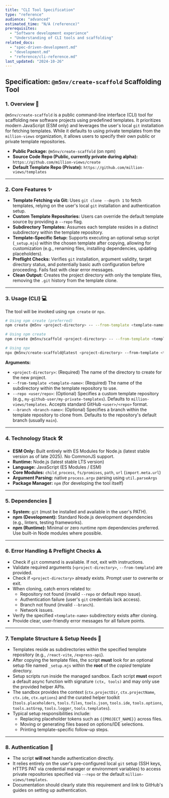 ```yaml
---
title: "CLI Tool Specification"
type: "reference"
audience: "advanced"
estimated_time: "N/A (reference)"
prerequisites: 
  - "Software development experience"
  - "Understanding of CLI tools and scaffolding"
related_docs: 
  - "spec-driven-development.md"
  - "development.md"
  - "reference/cli-reference.md"
last_updated: "2024-10-26"
---
```


## Specification: `@m5nv/create-scaffold` Scaffolding Tool

### 1. Overview 📜

`@m5nv/create-scaffold` is a public command-line interface (CLI) tool for scaffolding new software projects using predefined templates. It prioritizes modern JavaScript (ESM only) and leverages the user's local `git` installation for fetching templates. While it defaults to using private templates from the `million-views` organization, it allows users to specify their own public or private template repositories.

  * **Public Package:** `@m5nv/create-scaffold` (on npm)
  * **Source Code Repo (Public, currently private during alpha):** `https://github.com/million-views/create`
  * **Default Template Repo (Private):** `https://github.com/million-views/templates`

-----

### 2. Core Features ✨

  * **Template Fetching via Git:** Uses `git clone --depth 1` to fetch templates, relying on the user's local `git` installation and authentication setup.
  * **Custom Template Repositories:** Users can override the default template source by providing a `--repo` flag.
  * **Subdirectory Templates:** Assumes each template resides in a distinct subdirectory within the template repository.
  * **Template-Specific Setup:** Supports executing an optional setup script (`_setup.mjs`) within the chosen template after copying, allowing for customization (e.g., renaming files, installing dependencies, updating placeholders).
  * **Preflight Checks:** Verifies `git` installation, argument validity, target directory status, and potentially basic auth configuration before proceeding. Fails fast with clear error messages.
  * **Clean Output:** Creates the project directory with only the template files, removing the `.git` history from the template clone.

-----

### 3. Usage (CLI) 💻

The tool will be invoked using `npm create` or `npx`.

```bash
# Using npm create (preferred)
npm create @m5nv <project-directory> -- --from-template <template-name> [--repo <user/repo>] [--branch <branch-name>]

# Using npm create
npm create @m5nv/scaffold <project-directory> -- --from-template <template-name> [--repo <user/repo>] [--branch <branch-name>]

# Using npx
npx @m5nv/create-scaffold@latest <project-directory> --from-template <template-name> [--repo <user/repo>] [--branch <branch-name>]
```

**Arguments:**

  * `<project-directory>`: (Required) The name of the directory to create for the new project.
  * `--from-template <template-name>`: (Required) The name of the subdirectory within the template repository to use.
  * `--repo <user/repo>`: (Optional) Specifies a custom template repository (e.g., `my-github-user/my-private-templates`). Defaults to `million-views/templates`. Accepts standard GitHub `<user>/<repo>` format.
  * `--branch <branch-name>`: (Optional) Specifies a branch within the template repository to clone from. Defaults to the repository's default branch (usually `main`).

-----

### 4. Technology Stack 🛠️
  * **ESM Only:** Built entirely with ES Modules for Node.js (latest stable version as of late 2025). No CommonJS support.
  * **Runtime:** Node.js (latest stable LTS version)
  * **Language:** JavaScript (ES Modules / ESM)
  * **Core Modules:** `child_process`, `fs/promises`, `path`, `url` (`import.meta.url`)
  * **Argument Parsing:** native `process.argv` parsing using `util.parseArgs`
  * **Package Manager:** `npm` (for developing the tool itself)

-----

### 5. Dependencies 🔗

  * **System:** `git` (must be installed and available in the user's PATH).
  * **npm (Development):** Standard Node.js development dependencies (e.g., linters, testing frameworks).
  * **npm (Runtime):** Minimal or zero runtime npm dependencies preferred. Use built-in Node modules where possible.

-----

### 6. Error Handling & Preflight Checks ⚠️

  * Check if `git` command is available. If not, exit with instructions.
  * Validate required arguments (`<project-directory>`, `--from-template`) are provided.
  * Check if `<project-directory>` already exists. Prompt user to overwrite or exit.
  * When cloning, catch errors related to:
      * Repository not found (invalid `--repo` or default repo issue).
      * Authentication failure (user's `git` credentials lack access).
      * Branch not found (invalid `--branch`).
      * Network issues.
  * Verify the specified `<template-name>` subdirectory exists after cloning.
  * Provide clear, user-friendly error messages for all failure points.

-----

### 7. Template Structure & Setup Needs 📁

  * Templates reside as subdirectories within the specified template repository (e.g., `/react-vite`, `/express-api`).
  * After copying the template files, the script **must** look for an optional setup file named `_setup.mjs` within the **root** of the *copied* template directory.
  * Setup scripts run inside the managed sandbox. Each script **must** export a default async function with signature `(ctx, tools)` and may only use the provided helper APIs.
  * The sandbox provides the context (`ctx.projectDir`, `ctx.projectName`, `ctx.ide`, `ctx.options`) and the curated helper toolkit (`tools.placeholders`, `tools.files`, `tools.json`, `tools.ide`, `tools.options`, `tools.astGrep`, `tools.logger`, `tools.templates`).
  * Typical setup responsibilities include:
      * Replacing placeholder tokens such as `{{PROJECT_NAME}}` across files.
      * Moving or generating files based on options/IDE selections.
      * Printing template-specific follow-up steps.

-----

### 8. Authentication 🔑

  * The script **will not** handle authentication directly.
  * It relies entirely on the user's pre-configured local `git` setup (SSH keys, HTTPS PAT via credential manager or environment variables) to access private repositories specified via `--repo` or the default `million-views/templates`.
  * Documentation should clearly state this requirement and link to GitHub's guides on setting up authentication.